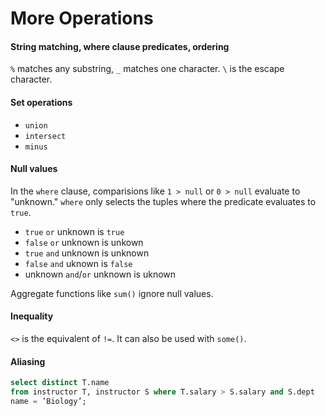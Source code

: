 # More Operations

#### String matching, where clause predicates, ordering

```%``` matches any substring, ```_``` matches one character. ```\``` is the escape character. 

#### Set operations

- ```union```
- ```intersect```
- ```minus``` 

#### Null values

In the `where` clause, comparisions like `1 > null` or `0 > null` evaluate to "unknown." `where` only selects the tuples where the predicate evaluates to `true`.

- `true` `or` unknown is `true`
- `false` `or` unknown is unkown
- `true` `and` unknown is unknown
- `false` `and` uknown is `false`
- unknown `and`/`or` unknown is uknown


Aggregate functions like `sum()` ignore null values.

#### Inequality

`<>` is the equivalent of `!=`. It can also be used with `some()`.

#### Aliasing

```sql
select distinct T.name
from instructor T, instructor S where T.salary > S.salary and S.dept
name = ’Biology’;
```